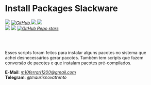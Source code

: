 # Install Packages Slackware
<h6>
    <img src="https://img.shields.io/badge/Platform-Linux%20--%20Slackware-blue?style=flat-square"/>
    <a href="/LICENSE">
        <img alt="GitHub" src="https://img.shields.io/github/license/mxnt10/ckdeps?color=blue&label=License&style=flat-square">
    </a>
    <a href="https://github.com/mxnt10/ckdeps/releases">
        <img src="https://img.shields.io/github/v/release/mxnt10/ckdeps?color=blue&label=Release%20Version&style=flat-square"/>
    </a>
    <img src="https://img.shields.io/github/last-commit/mxnt10/ckdeps?color=blue&label=Last%20Commit&style=flat-square"/><br/>
    <img src="https://img.shields.io/github/release-date/mxnt10/ckdeps?color=blue&label=Release%20Date&style=flat-square"/>
    <img src="https://img.shields.io/github/repo-size/mxnt10/ckdeps?color=blue&label=Repo%20Size&style=flat-square"/>
    <a href="https://github.com/mxnt10/ckdeps/stargazers">
        <img alt="GitHub Repo stars" src="https://img.shields.io/github/stars/mxnt10/ckdeps?color=blue&label=GitHub%20Stars&style=flat-square">
    </a>
</h6><br/>

Esses scripts foram feitos para instalar alguns pacotes no sistema que achei desnecessários gerar pacotes.
Também tem scripts que fazem conversão de pacotes e que instalam pacotes pré-compilados.

<b>E-Mail</b>: *m10ferrari1200@gmail.com*<br/>
<b>Telegram</b>: *@maurixnovatrento*
